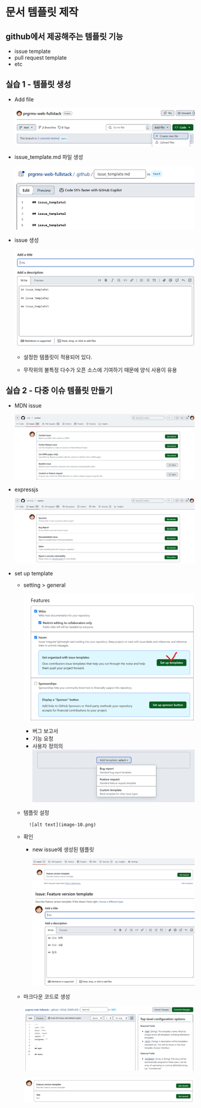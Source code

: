 # 문서 템플릿 제작

## github에서 제공해주는 템플릿 기능
- issue template
- pull request template
- etc

## 실습 1 - 템플릿 생성

- Add file

    ![alt text](image-2.png)

- issue_template.md 파일 생성

    ![alt text](image-4.png)

- issue 생성

    ![alt text](image-5.png)

    - 설정한 템플릿이 적용되어 있다.

    - 무작위의 불특정 다수가 오픈 소스에 기여하기 때문에 양식 사용이 유용



## 실습 2 - 다중 이슈 템플릿 만들기

- MDN issue

    ![alt text](image-6.png)

- expressjs
    
    ![alt text](image-7.png)


- set up template

    - setting > general
    
        ![alt text](image-8.png)

        - 버그 보고서
        - 기능 요청
        - 사용자 정의의
        ![alt text](image-9.png)

    - 템플릿 설정

            ![alt text](image-10.png)

    - 확인

        - new issue에 생성된 템플릿

            ![alt text](image-11.png)
            ![alt text](image-12.png)


    - 마크다운 코드로 생성

        ![alt text](image-13.png)


        ![alt text](image-14.png)
